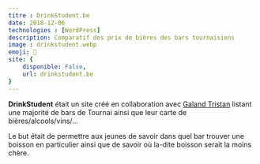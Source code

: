 ```yaml
---
titre : DrinkStudent.be
date: 2018-12-06
technologies : [WordPress]
description: Comparatif des prix de bières des bars tournaisiens
image : drinkstudent.webp
emoji: 🍺
site: {
    disponible: False,
    url: drinkstudent.be
}
---
```

**DrinkStudent** était un site créé en collaboration avec [Galand Tristan](https://galandtristan.be) listant une majorité de bars de Tournai ainsi que leur carte de bières/alcools/vins/...

Le but était de permettre aux jeunes de savoir dans quel bar trouver une boisson en particulier ainsi que de savoir où la-dite boisson serait la moins chère. 